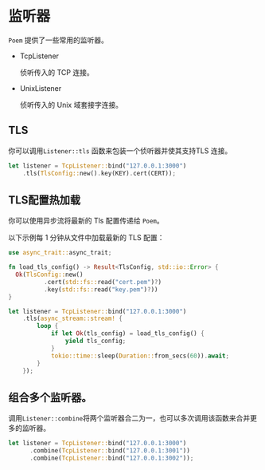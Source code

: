# 监听器

`Poem` 提供了一些常用的监听器。

- TcpListener

  侦听传入的 TCP 连接。

- UnixListener

  侦听传入的 Unix 域套接字连接。

## TLS

你可以调用`Listener::tls` 函数来包装一个侦听器并使其支持TLS 连接。
  
```rust
let listener = TcpListener::bind("127.0.0.1:3000")
    .tls(TlsConfig::new().key(KEY).cert(CERT));
```

## TLS配置热加载

你可以使用异步流将最新的 Tls 配置传递给 `Poem`。

以下示例每 1 分钟从文件中加载最新的 TLS 配置：

```rust
use async_trait::async_trait;

fn load_tls_config() -> Result<TlsConfig, std::io::Error> {
  Ok(TlsConfig::new()
          .cert(std::fs::read("cert.pem")?)
          .key(std::fs::read("key.pem")?))
}

let listener = TcpListener::bind("127.0.0.1:3000")
    .tls(async_stream::stream! {
        loop {
            if let Ok(tls_config) = load_tls_config() {
                yield tls_config;
            }
            tokio::time::sleep(Duration::from_secs(60)).await;
        }
    });
```

## 组合多个监听器。

调用`Listener::combine`将两个监听器合二为一，也可以多次调用该函数来合并更多的监听器。

```rust
let listener = TcpListener::bind("127.0.0.1:3000")
      .combine(TcpListener::bind("127.0.0.1:3001"))
      .combine(TcpListener::bind("127.0.0.1:3002"));
```